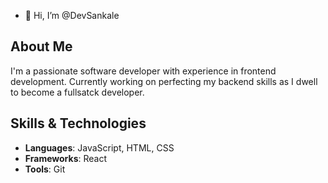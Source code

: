 - 👋 Hi, I’m @DevSankale
## About Me
I'm a passionate software developer with experience in frontend development. Currently working on perfecting my backend skills as I dwell to become a fullsatck developer.

## Skills & Technologies
- **Languages**: JavaScript, HTML, CSS
- **Frameworks**: React
- **Tools**: Git


<!---
DevSankale/DevSankale is a ✨ special ✨ repository because its `README.md` (this file) appears on your GitHub profile.
You can click the Preview link to take a look at your changes.
--->
